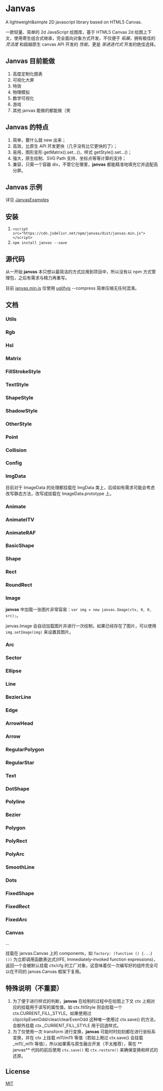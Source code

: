 # Janvas

A lightweight&amp;simple 2D javascript library based on HTML5 Canvas.

一款轻量、简单的 2d JavaScript 绘图库，基于 HTML5 Canvas 2d 绘图上下文，使用寄生组合式继承，完全面向对象方式开发，不仅便于 *拓展*，拥有极佳的 *灵活度* 和超越原生 canvas API 开发的 *性能*，更是 *渐进迭代式* 开发的绝佳选择。

## Janvas 目前能做

1. 高度定制化图表
2. 可视化大屏
3. 特效
4. 物理模拟
5. 数学可视化
6. 游戏
7. 其他 janvas 能做的都能做（笑

## Janvas 的特点

1. 简单，要什么就 new 出来；
2. 高效，比原生 API 开发更快（几乎没有比它更快的了）；
3. 易用，图形变形 getMatrix().set...()，样式 getStyle().set...()；
4. 强大，原生绘制、SVG Path 支持、坐标点等等计算的支持；
5. 兼容，只需一个容器 div，不管它在哪里，**janvas** 都能精准地填充它并适配高分屏。

## Janvas 示例

详见 [JanvasExamples](https://github.com/JarenChow/JanvasExamples)

## 安装

1. `<script src="https://cdn.jsdelivr.net/npm/janvas/dist/janvas.min.js"></script>`
2. `npm install janvas --save`

## 源代码

从一开始 **janvas** 本只想以最简洁的方式应用到项目中，所以没有以 npm 方式管理包，之后有需求与精力再重写。

目前 [janvas.min.js](./dist/janvas.min.js) 仅使用 [uglifyjs](https://github.com/mishoo/UglifyJS) --compress 简单压缩无任何混淆。

## 文档

### Utils

### Rgb

### Hsl

### Matrix

### FillStrokeStyle

### TextStyle

### ShapeStyle

### ShadowStyle

### OtherStyle

### Point

### Collision

### Config

### ImgData

目前对于 ImageData 的处理都挂载在 ImgData 类上，后续如有需求可能会考虑改写静态方法，改写成挂载在 ImageData.prototype 上。

### Animate

### AnimateITV

### AnimateRAF

### BasicShape

### Shape

### Rect

### RoundRect

### Image

**janvas** 中加载一张图片非常容易：`var img = new janvas.Image(ctx, 0, 0, src);`。

janvas.Image 会自动加载图片并进行一次绘制，如果已经存在了图片，可以使用 `img.setImage(img)` 来设置其图片。

### Arc

### Sector

### Ellipse

### Line

### BezierLine

### Edge

### ArrowHead

### Arrow

### RegularPolygon

### RegularStar

### Text

### DotShape

### Polyline

### Bezier

### Polygon

### PolyRect

### PolyArc

### SmoothLine

### Dots

### FixedShape

### FixedRect

### FixedArc

### Canvas

...

挂载在 janvas.Canvas 上的 components，如 `factory: (function () {...}())` 为立即调用函数表达式(IIFE, Immediately-invoked function expressions)，返回一个会被默认挂载 $ctx/$cfg 的工厂对象，这意味着仅一次编写好的组件完全可以在不同的 janvas.Canvas 框架下复用。

## 特殊说明（不重要）

1. 为了便于进行样式的判断，**janvas** 在绘制的过程中在绘图上下文 ctx 上相对应的挂载用于读写的属性值，如 ctx.fillStyle 则会挂载一个 ctx.CURRENT_FILL_STYLE。如果使用过 clip/clipEvenOdd/clear/clearEvenOdd 这种唯一使用过 ctx.save() 的方法，会额外挂载 ctx._CURRENT_FILL_STYLE 用于回退样式。
2. 为了仅使用一次 transform 进行变换，**janvas** 可能时时刻刻都在进行坐标系变换，并在 ctx 上挂载 m11/m11i 等值（若如上用过 ctx.save() 会挂载 _m11/_m11i 等值），所以如果需与原生融合开发（不太推荐），需在 ** janvas** 代码的前后使用 `ctx.save()` 和 `ctx.restore()` 来确保变换和样式的还原。

## License

[MIT](https://opensource.org/licenses/MIT)
